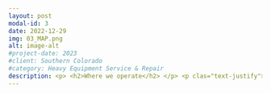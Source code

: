 ```yaml
---
layout: post
modal-id: 3
date: 2022-12-29
img: 03_MAP.png
alt: image-alt
#project-date: 2023
#client: Southern Colorado
#category: Heavy Equipment Service & Repair
description: <p> <h2>Where we operate</h2> </p> <p clas="text-justify">Our service area is defined by three zones. Based in the Cañon City area, our territory runs North to Hartsel, South to Westcliffe, East through Penrose, and West to Gunnison. Anything outside our service area is by appointment only and incurs a $250 day rate travel fee. Travel fees within our territory help us recoup costs for fuel, insurance, maintenance, & tires.</p> <p> <h3>Service Zone 1</h3> </p> <p>There is no travel fee to get a service truck & technician out to your job site if it is within a 10-mile radius of the Cañon City/Florence area.</p> <p> <img class="img-responsive img-centered" src="/assets/service_map_1.png"> </p> <p> <h3>Service Zone 2</h3> </p> <p>Beyond 10-miles and up to a 60-mile range is a $60 travel fee. Service Zone 2 includes the Hartsel, Cripple Creek, Westcliffe, & Salida areas.</p> <p> <img class="img-responsive img-centered" src="/assets/service_map_2.png"></p> <p> <h3>Service Zone 3</h3> </p> <p>Beyond 60-miles and up to 150-miles is a $120 travel fee. Service Zone 3 includes the Gunnison, Crested Butte, & Buena Vista areas.</p><p><img class="img-responsive img-centered" src="/assets/service_map_3.png"></p>
---
```

